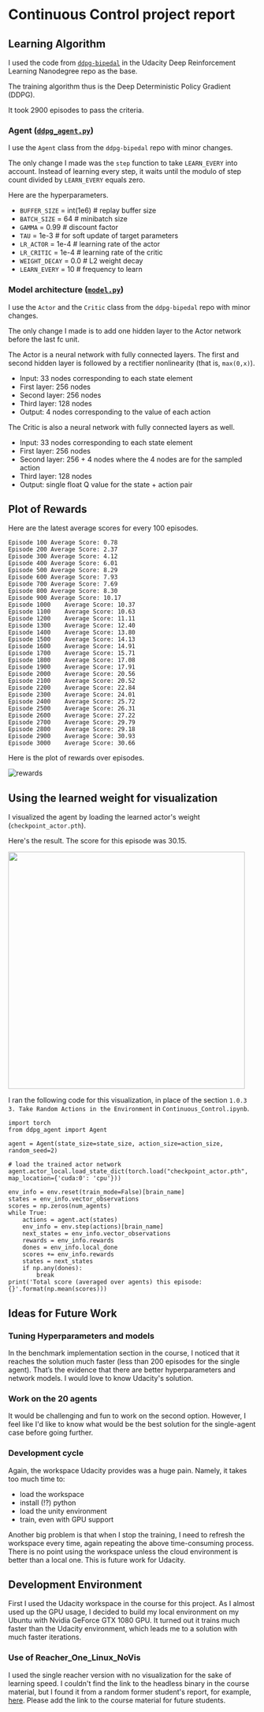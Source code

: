 # Continuous Control project report

## Learning Algorithm

I used the code from [`ddpg-bipedal`](https://github.com/udacity/deep-reinforcement-learning/tree/master/ddpg-bipedal) in the Udacity Deep Reinforcement Learning Nanodegree repo as the base.

The training algorithm thus is the Deep Deterministic Policy Gradient (DDPG).

It took 2900 episodes to pass the criteria.

### Agent ([`ddpg_agent.py`](ddpg_agent.py))
I use the `Agent` class from the `ddpg-bipedal` repo with minor changes.

The only change I made was the `step` function to take `LEARN_EVERY` into account. Instead of learning every step, it waits until the modulo of step count divided by `LEARN_EVERY` equals zero.

Here are the hyperparameters.
- `BUFFER_SIZE` = int(1e6)  # replay buffer size
- `BATCH_SIZE` = 64         # minibatch size
- `GAMMA` = 0.99            # discount factor
- `TAU` = 1e-3              # for soft update of target parameters
- `LR_ACTOR` = 1e-4         # learning rate of the actor 
- `LR_CRITIC` = 1e-4        # learning rate of the critic
- `WEIGHT_DECAY` = 0.0      # L2 weight decay
- `LEARN_EVERY` = 10        # frequency to learn

### Model architecture ([`model.py`](model.py))
I use the `Actor` and the `Critic` class from the `ddpg-bipedal` repo with minor changes.

The only change I made is to add one hidden layer to the Actor network before the last fc unit.

The Actor is a neural network with fully connected layers. The first and second hidden layer is followed by a rectifier nonlinearity (that is, `max(0,x)`).

- Input: 33 nodes corresponding to each state element
- First layer: 256 nodes
- Second layer: 256 nodes
- Third layer: 128 nodes
- Output: 4 nodes corresponding to the value of each action

The Critic is also a neural network with fully connected layers as well.
- Input: 33 nodes corresponding to each state element
- First layer: 256 nodes
- Second layer: 256 + 4 nodes where the 4 nodes are for the sampled action
- Third layer: 128 nodes
- Output: single float Q value for the state + action pair

## Plot of Rewards
Here are the latest average scores for every 100 episodes.
```
Episode 100	Average Score: 0.78
Episode 200	Average Score: 2.37
Episode 300	Average Score: 4.12
Episode 400	Average Score: 6.01
Episode 500	Average Score: 8.29
Episode 600	Average Score: 7.93
Episode 700	Average Score: 7.69
Episode 800	Average Score: 8.30
Episode 900	Average Score: 10.17
Episode 1000	Average Score: 10.37
Episode 1100	Average Score: 10.63
Episode 1200	Average Score: 11.11
Episode 1300	Average Score: 12.40
Episode 1400	Average Score: 13.80
Episode 1500	Average Score: 14.13
Episode 1600	Average Score: 14.91
Episode 1700	Average Score: 15.71
Episode 1800	Average Score: 17.08
Episode 1900	Average Score: 17.91
Episode 2000	Average Score: 20.56
Episode 2100	Average Score: 20.52
Episode 2200	Average Score: 22.84
Episode 2300	Average Score: 24.01
Episode 2400	Average Score: 25.72
Episode 2500	Average Score: 26.31
Episode 2600	Average Score: 27.22
Episode 2700	Average Score: 29.79
Episode 2800	Average Score: 29.18
Episode 2900	Average Score: 30.93
Episode 3000	Average Score: 30.66
```

Here is the plot of rewards over episodes.

![rewards](https://user-images.githubusercontent.com/1985201/119428521-07d21400-bcdb-11eb-8f9c-c762c6e62bbe.png)

## Using the learned weight for visualization
I visualized the agent by loading the learned actor's weight (`checkpoint_actor.pth`).

Here's the result. The score for this episode was 30.15.

<img src="Reacher_with_learned_weights.gif" width=480>

I ran the following code for this visualization, in place of the section `1.0.3  3. Take Random Actions in the Environment` in `Continuous_Control.ipynb`.

```
import torch
from ddpg_agent import Agent
 
agent = Agent(state_size=state_size, action_size=action_size, random_seed=2)

# load the trained actor network
agent.actor_local.load_state_dict(torch.load("checkpoint_actor.pth", map_location={'cuda:0': 'cpu'}))

env_info = env.reset(train_mode=False)[brain_name]
states = env_info.vector_observations
scores = np.zeros(num_agents)
while True:
    actions = agent.act(states)
    env_info = env.step(actions)[brain_name]
    next_states = env_info.vector_observations
    rewards = env_info.rewards
    dones = env_info.local_done
    scores += env_info.rewards
    states = next_states
    if np.any(dones):
        break
print('Total score (averaged over agents) this episode: {}'.format(np.mean(scores)))
```

## Ideas for Future Work

### Tuning Hyperparameters and models
In the benchmark implementation section in the course, I noticed that it reaches the solution much faster (less than 200 episodes for the single agent). That’s the evidence that there are better hyperparameters and network models. I would love to know Udacity's solution.

### Work on the 20 agents
It would be challenging and fun to work on the second option. However, I feel like I'd like to know what would be the best solution for the single-agent case before going further. 

### Development cycle
Again, the workspace Udacity provides was a huge pain. Namely, it takes too much time to: 
- load the workspace
- install (!?) python
- load the unity environment
- train, even with GPU support

Another big problem is that when I stop the training, I need to refresh the workspace every time, again repeating the above time-consuming process.
There is no point using the workspace unless the cloud environment is better than a local one. This is future work for Udacity.

## Development Environment
First I used the Udacity workspace in the course for this project. As I almost used up the GPU usage, I decided to build my local environment on my Ubuntu with Nvidia GeForce GTX 1080 GPU. It turned out it trains much faster than the Udacity environment, which leads me to a solution with much faster iterations.

### Use of Reacher_One_Linux_NoVis
I used the single reacher version with no visualization for the sake of learning speed. I couldn't find the link to the headless binary in the course material, but I found it from a random former student's report, for example, [here](https://github.com/bobiblazeski/reacher).
Please add the link to the course material for future students.